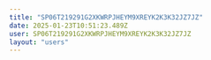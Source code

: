 ```yaml
---
title: "SP06T219291G2XKWRPJHEYM9XREYK2K3K32JZ7JZ"
date: 2025-01-23T10:51:23.489Z
user: SP06T219291G2XKWRPJHEYM9XREYK2K3K32JZ7JZ
layout: "users"
---
```

    